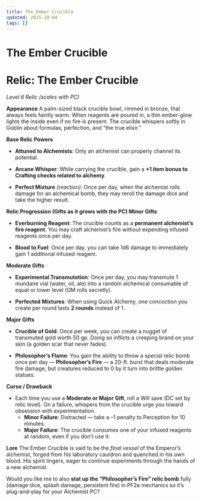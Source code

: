 ```yaml
---
title: The Ember Crucible
updated: 2025-10-04
tags: []
---
```


# The Ember Crucible

#




# **Relic: The Ember Crucible**

*Level 6 Relic (scales with PC)*

**Appearance**
A palm-sized black crucible bowl, rimmed in bronze, that always feels faintly warm. When reagents are poured in, a thin ember-glow lights the inside even if no fire is present. The crucible whispers softly in Goblin about formulas, perfection, and “the true elixir.”

**Base Relic Powers**

* **Attuned to Alchemists**: Only an alchemist can properly channel its potential.

* **Arcane Whisper**: While carrying the crucible, gain a **+1 item bonus to Crafting checks related to alchemy**.

* **Perfect Mixture** *(reaction)*: Once per day, when the alchemist rolls damage for an alchemical bomb, they may reroll the damage dice and take the higher result.

**Relic Progression (Gifts as it grows with the PC)
Minor Gifts**

* **Everburning Reagent**: The crucible counts as a **permanent alchemist’s fire reagent**. You may craft alchemist’s fire without expending infused reagents once per day.

* **Blood to Fuel**: Once per day, you can take 1d6 damage to immediately gain 1 additional infused reagent.

**Moderate Gifts**

* **Experimental Transmutation**: Once per day, you may transmute 1 mundane vial (water, oil, ale) into a random alchemical consumable of equal or lower level (GM rolls secretly).

* **Perfected Mixtures**: When using Quick Alchemy, one concoction you create per round lasts **2 rounds** instead of 1.

**Major Gifts**

* **Crucible of Gold**: Once per week, you can create a nugget of transmuted gold worth 50 gp. Doing so inflicts a creeping brand on your skin (a golden scar that never fades).

* **Philosopher’s Flame**: You gain the ability to throw a special relic bomb once per day — **Philosopher’s Fire** — a 20-ft. burst that deals moderate fire damage, but creatures reduced to 0 by it turn into brittle golden statues.

**Curse / Drawback**

* Each time you use a **Moderate or Major Gift**, roll a Will save (DC set by relic level). On a failure, whispers from the crucible urge you toward obsession with experimentation.
	* **Minor Failure**: Distracted — take a –1 penalty to Perception for 10 minutes.
	* **Major Failure**: The crucible consumes one of your infused reagents at random, even if you don’t use it.

**Lore**
The Ember Crucible is said to be the *final vessel* of the Emperor’s alchemist, forged from his laboratory cauldron and quenched in his own blood. His spirit lingers, eager to continue experiments through the hands of a new alchemist.

Would you like me to also **stat up the “Philosopher’s Fire” relic bomb** fully (damage dice, splash damage, persistent fire) in PF2e mechanics so it’s plug-and-play for your Alchemist PC?
